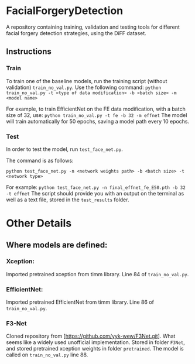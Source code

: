 # FacialForgeryDetection
A repository containing training, validation and testing tools for different facial forgery detection strategies, using the DiFF dataset.


## Instructions
### Train
To train one of the baseline models, run the training script (without validation) `train_no_val.py`.
Use the following command: `python train_no_val.py -t <type of data modification> -b <batch size> -m <model name>`

For example, to train EfficientNet on the FE data modification, with a batch size of 32, use:
`python train_no_val.py -t fe -b 32 -m effnet`
The model will train automatically for 50 epochs, saving a model path every 10 epochs. 

### Test
In order to test the model, run `test_face_net.py`.

The command is as follows: 

`python test_face_net.py -n <network weights path> -b <batch size> -t <network type>`

For example: 
`python test_face_net.py -n final_effnet_fe_E50.pth -b 32 -t effnet`
The script should provide you with an output on the terminal as well as a text file, stored in the `test_results` folder. 

# Other Details
## Where models are defined:
### Xception: 
Imported pretrained xception from timm library. Line 84 of `train_no_val.py`.
### EfficientNet: 
Imported pretrained EfficientNet from timm library. Line 86 of `train_no_val.py`.
### F3-Net
Cloned repository from [https://github.com/yyk-wew/F3Net.git]. What seems like a widely used unofficial implementation. 
Stored in folder `F3Net`, and stored pretrained xception weights in folder `pretrained`. 
The model is called on `train_no_val.py` line 88.


